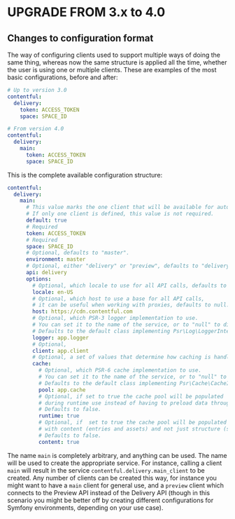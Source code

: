 # UPGRADE FROM 3.x to 4.0

## Changes to configuration format

The way of configuring clients used to support multiple ways of doing the same thing, whereas now the same structure is applied all the time, whether the user is using one or multiple clients. These are examples of the most basic configurations, before and after:

``` yaml
# Up to version 3.0
contentful:
  delivery:
    token: ACCESS_TOKEN
    space: SPACE_ID

# From version 4.0
contentful:
  delivery:
    main:
      token: ACCESS_TOKEN
      space: SPACE_ID
```

This is the complete available configuration structure:

```yaml
contentful:
  delivery:
    main:
      # This value marks the one client that will be available for autowiring
      # If only one client is defined, this value is not required.
      default: true
      # Required
      token: ACCESS_TOKEN
      # Required
      space: SPACE_ID
      # Optional, defaults to "master".
      environment: master
      # Optional, either "delivery" or "preview", defaults to "delivery".
      api: delivery
      options:
        # Optional, which locale to use for all API calls, defaults to null.
        locale: en-US
        # Optional, which host to use a base for all API calls,
        # it can be useful when working with proxies, defaults to null.
        host: https://cdn.contentful.com
        # Optional, which PSR-3 logger implementation to use.
        # You can set it to the name of the service, or to "null" to disable logging.
        # Defaults to the default class implementing Psr\Log\LoggerInterface
        logger: app.logger
        # Optional,
        client: app.client
        # Optional, a set of values that determine how caching is handled by the SDK.
        cache:
          # Optional, which PSR-6 cache implementation to use.
          # You can set it to the name of the service, or to "null" to disable caching.
          # Defaults to the default class implementing Psr\Cache\CacheItemPoolInterface
          pool: app.cache
          # Optional, if set to true the cache pool will be populated
          # during runtime use instead of having to preload data through cache warming.
          # Defaults to false.
          runtime: true
          # Optional, if  set to true the cache pool will be populated
          # with content (entries and assets) and not just structure (space, environment and content types).
          # Defaults to false.
          content: true
```

The name `main` is completely arbitrary, and anything can be used. The name will be used to create the appropriate service. For instance, calling a client `main` will result in the service `contentful.delivery.main_client` to be created. Any number of clients can be created this way, for instance you might want to have a `main` client for general use, and a `preview` client which connects to the Preview API instead of the Delivery API (though in this scenario you might be better off by creating different configurations for Symfony environments, depending on your use case).

